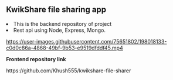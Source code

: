## <b>KwikShare file sharing app</b> 


<li>This is the backend repository of project</li>
<li>Rest api using Node, Express, Mongo.</li>








https://user-images.githubusercontent.com/75651802/198018133-c0d0c86a-4868-49bf-9b53-e9519dfddf45.mp4


<b> Frontend repository link</b>
<link>https://github.com/Khush555/kwikshare-file-sharer</link>
